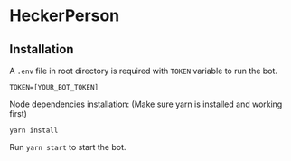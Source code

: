 # HeckerPerson


## Installation
A `.env` file in root directory is required with `TOKEN` variable to run the bot.

    TOKEN=[YOUR_BOT_TOKEN]

Node dependencies installation: (Make sure yarn is installed and working first)

    yarn install

Run `yarn start` to start the bot.